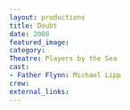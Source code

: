 ```yaml
---
layout: productions
title: Doubt
date: 2008
featured_image:
category:
Theatre: Players by the Sea
cast:
- Father Flynn: Michael Lipp
crew:
external_links:
---
```


